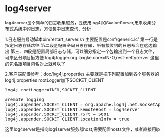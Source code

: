 log4server
===============

log4server是个简单的日志收集服务，是使用log4j的SocketServer,用来收集分布式系统中的日志，方便集中日志查询、分析

1.日志服务启动脚本bin/restart_server.sh
主要配置是conf/generic.lcf
第一行是指定日志存储路径
第二段是配置全局日志存储，所有接收到的日志都会在这边输出
第三、四段是配置局部日志存储，可以细分指定一个包输出到一个日志文件，可来区分项目挺方便
log4j.logger.org.langke.core=INFO,rest-nettyserver
这里的包名跟项目包名对上就可以了

2.客户端配置参考：doc/log4j.properties 
主要就是把下列配置加到各个服务器的log4j.properties
rootLogger加下SOCKET_CLIENT
<pre>
log4j.rootLogger=INFO,SOCKET_CLIENT

#remote logging
log4j.appender.SOCKET_CLIENT = org.apache.log4j.net.SocketAppender
log4j.appender.SOCKET_CLIENT.RemoteHost = log4server
log4j.appender.SOCKET_CLIENT.Port = 5001
log4j.appender.SOCKET_CLIENT.LocationInfo = true
</pre>
这里log4server是指向log4server服务器host,需要配置hosts文件，或者直接用ip